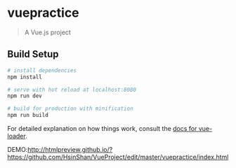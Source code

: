 # vuepractice

> A Vue.js project

## Build Setup

``` bash
# install dependencies
npm install

# serve with hot reload at localhost:8080
npm run dev

# build for production with minification
npm run build
```

For detailed explanation on how things work, consult the [docs for vue-loader](http://vuejs.github.io/vue-loader).

DEMO:http://htmlpreview.github.io/?https://github.com/HsinShan/VueProject/edit/master/vuepractice/index.html
